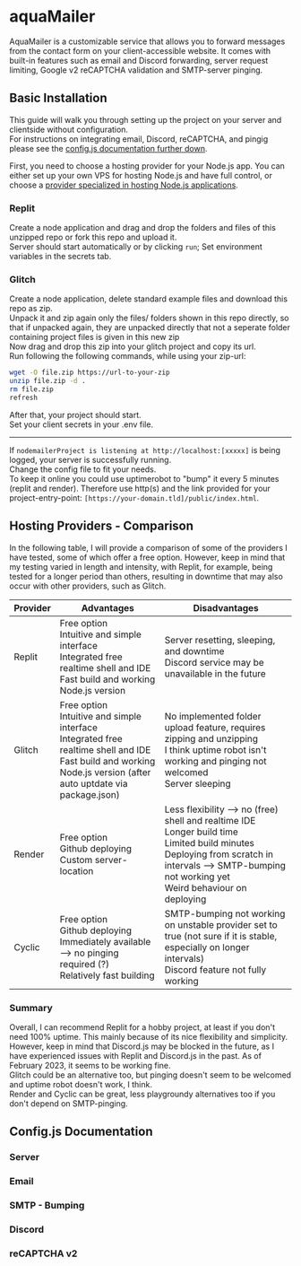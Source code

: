 # aquaMailer

AquaMailer is a customizable service that allows you to forward messages from the contact form on your client-accessible website. It comes with built-in features such as email and Discord forwarding, server request limiting, Google v2 reCAPTCHA validation and SMTP-server pinging.

## Basic Installation

This guide will walk you through setting up the project on your server and clientside without configuration.\
For instructions on integrating email, Discord, reCAPTCHA, and pingig please see the [config.js documentation further down](#configjs-documentation).

First, you need to choose a hosting provider for your Node.js app. You can either set up your own VPS for hosting Node.js and have full control, or choose a [provider specialized in hosting Node.js applications](#hosting-providers---comparison).
### Replit
Create a node application and drag and drop the folders and files of this unzipped repo or fork this repo and upload it.\
Server should start automatically or by clicking `run`;
Set environment variables in the secrets tab.
### Glitch
Create a node application, delete standard example files and download this repo as zip.\
Unpack it and zip again only the files/ folders shown in this repo directly, so that if unpacked again, they are unpacked directly that not a seperate folder containing project files is given in this new zip\
Now drag and drop this zip into your glitch project and copy its url.\
Run following the following commands, while using your zip-url:
```bash
wget -O file.zip https://url-to-your-zip
unzip file.zip -d .
rm file.zip
refresh
```
After that, your project should start.\
Set your client secrets in your .env file.

---



If `nodemailerProject is listening at http://localhost:[xxxxx]` is being logged, your server is successfully running.\
Change the config file to fit your needs.\
To keep it online you could use uptimerobot to "bump" it every 5 minutes (replit and render). Therefore use http(s) and the link provided for your project-entry-point: `[https://your-domain.tld]/public/index.html`.


## Hosting Providers - Comparison
In the following table, I will provide a comparison of some of the providers I have tested, some of which offer a free option. However, keep in mind that my testing varied in length and intensity, with Replit, for example, being tested for a longer period than others, resulting in downtime that may also occur with other providers, such as Glitch.

| Provider | Advantages | Disadvantages |
| --- | --- | --- |
| Replit | Free option<br>Intuitive and simple interface<br>Integrated free realtime shell and IDE<br>Fast build and working Node.js version| Server resetting, sleeping, and downtime<br>Discord service may be unavailable in the future |
| Glitch | Free option<br>Intuitive and simple interface<br>Integrated free realtime shell and IDE<br>Fast build and working Node.js version (after auto uptdate via package.json) | No implemented folder upload feature, requires zipping and unzipping<br>I think uptime robot isn't working and pinging not welcomed<br>Server sleeping |
| Render | Free option<br>Github deploying<br>Custom server-location|Less flexibility --> no (free) shell and realtime IDE<br>Longer build time<br>Limited build minutes<br>Deploying from scratch in intervals --> SMTP-bumping not working yet<br>Weird behaviour on deploying |
| Cyclic | Free option<br>Github deploying<br>Immediately available  --> no pinging required (?)<br>Relatively fast building | SMTP-bumping not working on unstable provider set to true (not sure if it is stable, especially on longer intervals)<br>Discord feature not fully working |
### Summary
Overall, I can recommend Replit for a hobby project, at least if you don't need 100% uptime. This mainly because of its nice flexibility and simplicity. However, keep in mind that Discord.js may be blocked in the future, as I have experienced issues with Replit and Discord.js in the past. As of February 2023, it seems to be working fine.\
Glitch could be an alternative too, but pinging doesn't seem to be welcomed and uptime robot doesn't work, I think.\
Render and Cyclic can be great, less playgroundy alternatives too if you don't depend on SMTP-pinging.


## Config.js Documentation
### Server
### Email
### SMTP - Bumping
### Discord
### reCAPTCHA v2
